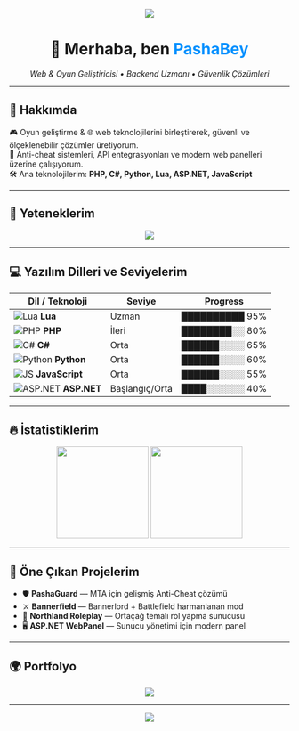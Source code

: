 <!-- Üstte gradient banner -->
<p align="center">
  <img src="https://capsule-render.vercel.app/api?type=waving&color=0090ff&height=180&section=header&text=PashaBey&fontSize=50&fontAlignY=35&fontColor=ffffff&animation=twinkling" />
</p>

<h1 align="center">👋 Merhaba, ben <span style="color:#0090ff">PashaBey</span></h1>

<p align="center">
  <em>Web & Oyun Geliştiricisi • Backend Uzmanı • Güvenlik Çözümleri</em>
</p>

---

## 🚀 Hakkımda
🎮 Oyun geliştirme & 🌐 web teknolojilerini birleştirerek, güvenli ve ölçeklenebilir çözümler üretiyorum.  
🔐 Anti-cheat sistemleri, API entegrasyonları ve modern web panelleri üzerine çalışıyorum.  
🛠️ Ana teknolojilerim: **PHP, C#, Python, Lua, ASP.NET, JavaScript**

---

## 🧩 Yeteneklerim

<p align="center">
  <img src="https://skillicons.dev/icons?i=php,cs,python,lua,js,dotnet,mysql,html,css,git" />
</p>

---

## 💻 Yazılım Dilleri ve Seviyelerim

| Dil / Teknoloji | Seviye | Progress |
|-----------------|--------|-----------|
| ![Lua](https://skillicons.dev/icons?i=lua) **Lua** | Uzman | ██████████ 95% |
| ![PHP](https://skillicons.dev/icons?i=php) **PHP** | İleri | ████████░░ 80% |
| ![C#](https://skillicons.dev/icons?i=cs) **C#** | Orta | ██████░░░░ 65% |
| ![Python](https://skillicons.dev/icons?i=python) **Python** | Orta | ██████░░░░ 60% |
| ![JS](https://skillicons.dev/icons?i=js) **JavaScript** | Orta | ██████░░░░ 55% |
| ![ASP.NET](https://skillicons.dev/icons?i=dotnet) **ASP.NET** | Başlangıç/Orta | ████░░░░░░ 40% |

---

## 🔥 İstatistiklerim

<p align="center">
  <img src="https://github-readme-stats.vercel.app/api?username=Pashanizm&show_icons=true&theme=tokyonight&hide_border=true&bg_color=0d1117&title_color=0090ff&icon_color=33aaff" height="165" />
  <img src="https://github-readme-streak-stats.herokuapp.com/?user=Pashanizm&theme=tokyonight&hide_border=true&background=0d1117&stroke=33aaff&ring=0090ff&fire=33aaff" height="165" />
</p>

---

## 📂 Öne Çıkan Projelerim
- 🛡️ **PashaGuard** — MTA için gelişmiş Anti-Cheat çözümü  
- ⚔️ **Bannerfield** — Bannerlord + Battlefield harmanlanan mod  
- 🏰 **Northland Roleplay** — Ortaçağ temalı rol yapma sunucusu  
- 🖥️ **ASP.NET WebPanel** — Sunucu yönetimi için modern panel  

---

## 🌍 Portfolyo
<p align="center">
  <a href="https://www.pashabey.dev">
    <img src="https://img.shields.io/badge/🌐 Ziyaret%20Et-Portfolyo-0090ff?style=for-the-badge&logo=firefox&logoColor=white" />
  </a>
</p>

---

<!-- Alt dalgalı efekt -->
<p align="center">
  <img src="https://capsule-render.vercel.app/api?type=waving&color=0090ff&height=100&section=footer" />
</p>
